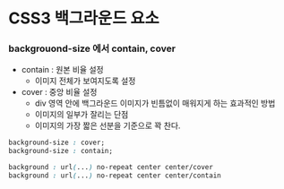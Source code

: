 # CSS3 백그라운드 요소

### backgrouond-size 에서 contain, cover

- contain : 원본 비율 설정
  - 이미지 전체가 보여지도록 설정
- cover : 중앙 비율 설정
  - div 영역 안에 백그라운드 이미지가 빈틈없이 매워지게 하는 효과적인 방법
  - 이미지의 일부가 잘리는 단점
  - 이미지의 가장 짧은 선분을 기준으로 꽉 찬다.

```CSS
background-size : cover;
background-size : contain;

background : url(...) no-repeat center center/cover
background : url(...) no-repeat center center/contain
```

